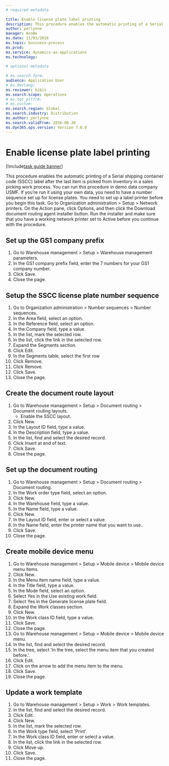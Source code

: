 ```yaml
--- 
# required metadata 
 
title: Enable license plate label printing
description: This procedure enables the automatic printing of a Serial shipping container code (SSCC) label after the last item is picked from inventory in a sales picking work process. 
author: perlynne
manager: AnnBe 
ms.date: 11/03/2016
ms.topic: business-process 
ms.prod:  
ms.service: dynamics-ax-applications 
ms.technology:  
 
# optional metadata 
 
# ms.search.form:   
audience: Application User 
# ms.devlang:  
ms.reviewer: bibis
ms.search.scope: Operations 
# ms.tgt_pltfrm:  
# ms.custom:  
ms.search.region: Global
ms.search.industry: Distribution
ms.author: perlynne
ms.search.validFrom: 2016-06-30 
ms.dyn365.ops.version: Version 7.0.0 
---
```

# Enable license plate label printing

[!include[task guide banner](../../includes/task-guide-banner.md)]

This procedure enables the automatic printing of a Serial shipping container code (SSCC) label after the last item is picked from inventory in a sales picking work process. You can run this procedure in demo data company USMF. If you’re run it using your own data, you need to have a number sequence set up for license plates. You need to set up a label printer before you begin this task. Go to Organization administration > Setup > Network printers. On the Action pane, click Options, and then click the Download document routing agent installer button. Run the installer and make sure that you have a working network printer set to Active before you continue with the procedure.


## Set up the GS1 company prefix
1. Go to Warehouse management > Setup > Warehouse management parameters.
2. In the GS1 company prefix field, enter the 7 numbers for your GS1 company number.
3. Click Save.
4. Close the page.

## Setup the SSCC license plate number sequence
1. Go to Organization administration > Number sequences > Number sequences.
2. In the Area field, select an option.
3. In the Reference field, select an option.
4. In the Company field, type a value.
5. In the list, mark the selected row.
6. In the list, click the link in the selected row.
7. Expand the Segments section.
8. Click Edit.
9. In the Segments table, select the first row
10. Click Remove.
11. Click Remove.
12. Click Save.
13. Close the page.

## Create the document route layout
1. Go to Warehouse management > Setup > Document routing > Document routing layouts.
    * Enable the SSCC layout.  
2. Click New.
3. In the Layout ID field, type a value.
4. In the Description field, type a value.
5. In the list, find and select the desired record.
6. Click Insert at end of text.
7. Click Save.
8. Close the page.

## Set up the document routing
1. Go to Warehouse management > Setup > Document routing > Document routing.
2. In the Work order type field, select an option.
3. Click New.
4. In the Warehouse field, type a value.
5. In the Name field, type a value.
6. Click New.
7. In the Layout ID field, enter or select a value.
8. In the Name field, enter the printer name that you want to use..
9. Click Save.
10. Close the page.

## Create mobile device menu
1. Go to Warehouse management > Setup > Mobile device > Mobile device menu items.
2. Click New.
3. In the Menu item name field, type a value.
4. In the Title field, type a value.
5. In the Mode field, select an option.
6. Select Yes in the Use existing work field.
7. Select Yes in the Generate license plate field.
8. Expand the Work classes section.
9. Click New.
10. In the Work class ID field, type a value.
11. Click Save.
12. Close the page.
13. Go to Warehouse management > Setup > Mobile device > Mobile device menu.
14. In the list, find and select the desired record.
15. In the tree, select 'In the tree, select the menu item that you created before.'.
16. Click Edit.
17. Click on the arrow to add the menu item to the menu.
18. Click Save.
19. Close the page.

## Update a work template
1. Go to Warehouse management > Setup > Work > Work templates.
2. In the list, find and select the desired record.
3. Click Edit.
4. Click New.
5. In the list, mark the selected row.
6. In the Work type field, select 'Print'.
7. In the Work class ID field, enter or select a value.
8. In the list, click the link in the selected row.
9. Click Move up.
10. Click Save.
11. Close the page.

